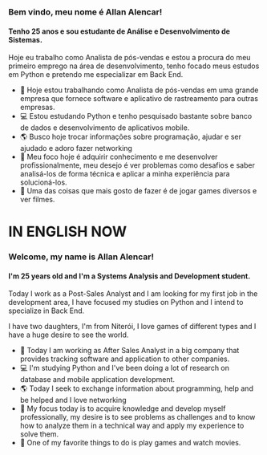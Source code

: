 ### Bem vindo, meu nome é Allan Alencar!
#### Tenho 25 anos e sou estudante de Análise e Desenvolvimento de Sistemas.

Hoje eu trabalho como Analista de pós-vendas e estou a procura do meu primeiro emprego na área de desenvolvimento, tenho focado meus estudos em Python e pretendo me especializar em Back End.


- 💼 Hoje estou trabalhando como Analista de pós-vendas em uma grande empresa que fornece software e aplicativo de rastreamento para outras empresas.
- 💻 Estou estudando Python e tenho pesquisado bastante sobre banco de dados e desenvolvimento de aplicativos mobile.
- 🌎 Busco hoje trocar informações sobre programação, ajudar e ser ajudado e adoro fazer networking 
- 🌟 Meu foco hoje é adquirir conhecimento e me desenvolver profissionalmente, meu desejo é ver problemas como desafios e saber analisá-los de forma técnica e aplicar a minha experiência para solucioná-los.
- 🤖 Uma das coisas que mais gosto de fazer é de jogar games diversos e ver filmes.


 # IN ENGLISH NOW

### Welcome, my name is Allan Alencar!
#### I'm 25 years old and I'm a Systems Analysis and Development student.

Today I work as a Post-Sales Analyst and I am looking for my first job in the development area, I have focused my studies on Python and I intend to specialize in Back End.

I have two daughters, I'm from Niterói, I love games of different types and I have a huge desire to see the world.

- 💼 Today I am working as After Sales Analyst in a big company that provides tracking software and application to other companies.
- 💻 I'm studying Python and I've been doing a lot of research on database and mobile application development.
- 🌎 Today I seek to exchange information about programming, help and be helped and I love networking
- 🌟 My focus today is to acquire knowledge and develop myself professionally, my desire is to see problems as challenges and to know how to analyze them in a technical way and apply my experience to solve them.
- 🤖 One of my favorite things to do is play games and watch movies.
<!---
allanalencar/allanalencar is a ✨ special ✨ repository because its `README.md` (this file) appears on your GitHub profile.
You can click the Preview link to take a look at your changes.
--->
